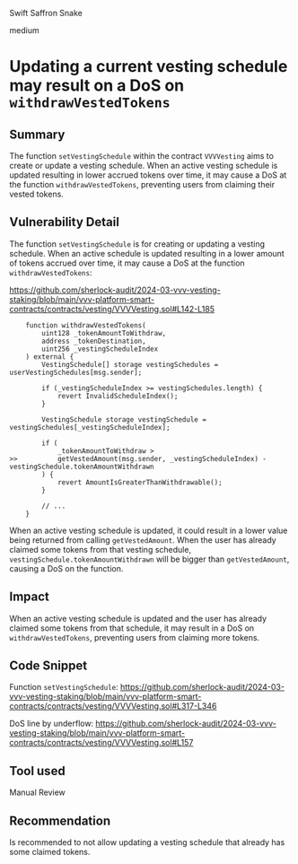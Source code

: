Swift Saffron Snake

medium

# Updating a current vesting schedule may result on a DoS on `withdrawVestedTokens`

## Summary

The function `setVestingSchedule` within the contract `VVVVesting` aims to create or update a vesting schedule. When an active vesting schedule is updated resulting in lower accrued tokens over time, it may cause a DoS at the function `withdrawVestedTokens`, preventing users from claiming their vested tokens. 

## Vulnerability Detail

The function `setVestingSchedule` is for creating or updating a vesting schedule. When an active schedule is updated resulting in a lower amount of tokens accrued over time, it may cause a DoS at the function `withdrawVestedTokens`:

https://github.com/sherlock-audit/2024-03-vvv-vesting-staking/blob/main/vvv-platform-smart-contracts/contracts/vesting/VVVVesting.sol#L142-L185

```solidity
    function withdrawVestedTokens(
        uint128 _tokenAmountToWithdraw,
        address _tokenDestination,
        uint256 _vestingScheduleIndex
    ) external {
        VestingSchedule[] storage vestingSchedules = userVestingSchedules[msg.sender];

        if (_vestingScheduleIndex >= vestingSchedules.length) {
            revert InvalidScheduleIndex();
        }

        VestingSchedule storage vestingSchedule = vestingSchedules[_vestingScheduleIndex];

        if (
            _tokenAmountToWithdraw >
>>          getVestedAmount(msg.sender, _vestingScheduleIndex) - vestingSchedule.tokenAmountWithdrawn
        ) {
            revert AmountIsGreaterThanWithdrawable();
        }

        // ...
    }
```

When an active vesting schedule is updated, it could result in a lower value being returned from calling `getVestedAmount`. When the user has already claimed some tokens from that vesting schedule, `vestingSchedule.tokenAmountWithdrawn` will be bigger than `getVestedAmount`, causing a DoS on the function.

## Impact

When an active vesting schedule is updated and the user has already claimed some tokens from that schedule, it may result in a DoS on `withdrawVestedTokens`, preventing users from claiming more tokens.

## Code Snippet

Function `setVestingSchedule`: https://github.com/sherlock-audit/2024-03-vvv-vesting-staking/blob/main/vvv-platform-smart-contracts/contracts/vesting/VVVVesting.sol#L317-L346

DoS line by underflow: https://github.com/sherlock-audit/2024-03-vvv-vesting-staking/blob/main/vvv-platform-smart-contracts/contracts/vesting/VVVVesting.sol#L157

## Tool used

Manual Review

## Recommendation

Is recommended to not allow updating a vesting schedule that already has some claimed tokens. 

